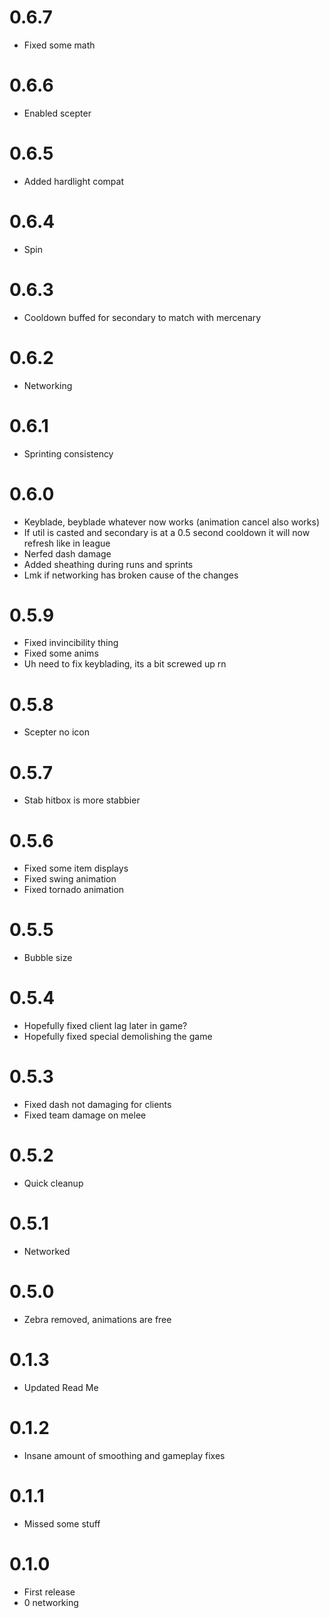 # 0.6.7

- Fixed some math 

# 0.6.6

- Enabled scepter

# 0.6.5

- Added hardlight compat

# 0.6.4

- Spin 

# 0.6.3

- Cooldown buffed for secondary to match with mercenary

# 0.6.2

- Networking

# 0.6.1

- Sprinting consistency

# 0.6.0

- Keyblade, beyblade whatever now works (animation cancel also works)
- If util is casted and secondary is at a 0.5 second cooldown it will now refresh like in league
- Nerfed dash damage
- Added sheathing during runs and sprints
- Lmk if networking has broken cause of the changes

# 0.5.9

- Fixed invincibility thing
- Fixed some anims
- Uh need to fix keyblading, its a bit screwed up rn

# 0.5.8

- Scepter no icon

# 0.5.7

- Stab hitbox is more stabbier

# 0.5.6

- Fixed some item displays
- Fixed swing animation
- Fixed tornado animation

# 0.5.5

- Bubble size

# 0.5.4

- Hopefully fixed client lag later in game?
- Hopefully fixed special demolishing the game

# 0.5.3

- Fixed dash not damaging for clients
- Fixed team damage on melee

# 0.5.2

- Quick cleanup

# 0.5.1

- Networked

# 0.5.0

- Zebra removed, animations are free

# 0.1.3

- Updated Read Me

# 0.1.2

- Insane amount of smoothing and gameplay fixes

# 0.1.1

- Missed some stuff

# 0.1.0

- First release
- 0 networking